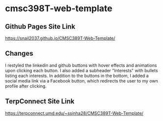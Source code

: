 # cmsc398T-web-template

## Github Pages Site Link
https://snail2037.github.io/CMSC389T-Web-Template/

## Changes 

I restyled the linkedin and github buttons with hover effects and animations upon clicking each button. I also added a subheader "Interests" with bullets listing each interests. In addition to the buttons in the bottom, I added a social media link via a Facebook button, which redirects the user to my own profile after clicking.

## TerpConnect Site Link
https://terpconnect.umd.edu/~ssinha28/CMSC389T-Web-Template/
